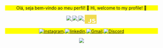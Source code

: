 <p align="center" style="background:yellow">
Olá, seja bem-vindo ao meu perfil! 👋 Hi, welcome to my profile! 👋
</p>
<div align="center">
<a href="https://github.com/analivia1104">
<img height="180em" src="https://github-readme-stats.vercel.app/api?username=analivia1104&show_icons=true&theme=radical&include_all_commits=true&count_private=true"/>

<img height="168em" src="https://github-readme-stats.vercel.app/api/top-langs/?username=analivia1104&layout=compact&langs_count=7&theme=radical"/> 
<img height="200em" src="https://github-profile-trophy.vercel.app/?username=analivia1104&theme=algolia&no-frame=true&row=1&&margin-w=20&no-bg=true"/>
<img align="center" alt="ana-Js" height="30" width="40" src="https://raw.githubusercontent.com/devicons/devicon/master/icons/javascript/javascript-plain.svg">
 
</div>
  
<p align="center" style="background:yellow">
<a href="https://www.instagram.com/analivia_1104" radical ="_blank">
<img align="center" src="https://img.shields.io/badge/-Instagram-05122A?style=flat&logo=instagram" alt="instagram"/>
<a href="https://www.linkedin.com/in/ana-l%C3%ADvia-silva-paiva-915a13230/" radical ="_blank">
<img align="center" src="https://img.shields.io/badge/-LinkedIn-05122A?style=flat&logo=linkedin" alt="linkedin"/>
<a href="mailto:analivia110405@gmail.com" target="_blank">
<img align="center" src="https://img.shields.io/badge/-Gmail-05122A?style=flat&logo=Gmail" alt="Gmail"/>
<img align="center" src="https://img.shields.io/badge/-Discord-05122A?style=flat&logo=Discord" alt="Discord"/>
<a href="https://discord.com/Ana Lívia#1446" radical ="_blank">
<div align="center">
<img height="180em" src="https://github-profile-trophy.vercel.app/?username=analivia1104&theme=radical&no-frame=true&row=1&&margin-w=20&no-bg=true"/>

</a> 
</a>
</a>

